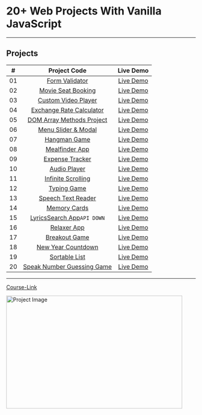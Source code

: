 # 20+ Web Projects With Vanilla JavaScript

---

## Projects

|  #  |                          Project Code                           |                      Live Demo                       |
| :-: | :-------------------------------------------------------------: | :--------------------------------------------------: |
| 01  |         [Form Validator](./Projects/01-Form-Validator/)         |      [Live Demo](https://mo-form.netlify.app/)       |
| 02  |     [Movie Seat Booking](./Projects/02-Movie-Seat-Booking/)     |    [Live Demo](https://book-movies.netlify.app/)     |
| 03  |    [Custom Video Player](./Projects/03-Custom-Video-Player/)    |  [Live Demo](https://mo-video-player.netlify.app/)   |
| 04  |    [Exchange Rate Calculator](./Projects/04-Exchange-Rate/)     |    [Live Demo](https://mo-exchange.netlify.app/)     |
| 05  |  [DOM Array Methods Project](./Projects/05-DOM-Array-Methods/)  |    [Live Demo](https://mo-dom-array.netlify.app/)    |
| 06  |     [Menu Slider & Modal](./Projects/06-Modal-Menu-Slider/)     |   [Live Demo](https://mo-simple-page.netlify.app/)   |
| 07  |             [Hangman Game](./Projects/07-Hangman/)              |   [Live Demo](https://the-mo-hangman.netlify.app/)   |
| 08  |          [Mealfinder App](./Projects/08-Meal-Finder/)           |   [Live Demo](https://mo-meal-finder.netlify.app/)   |
| 09  |        [Expense Tracker](./Projects/09-Expense-Tracker/)        | [Live Demo](https://mo-expense-tracker.netlify.app/) |
| 10  |           [Audio Player](./Projects/10-Audio-Player/)           |  [Live Demo](https://mo-music-player.netlify.app/)   |
| 11  |     [Infinite Scrolling](./Projects/11-Infinite-Scrolling/)     |     [Live Demo](https://mo-my-blog.netlify.app/)     |
| 12  |             [Typing Game](./Projects/12-Type-Race/)             |    [Live Demo](https://mo-type-game.netlify.app/)    |
| 13  |     [Speech Text Reader](./Projects/13-Speech-Text-Reader/)     |   [Live Demo](https://mo-speech-text.netlify.app/)   |
| 14  |           [Memory Cards](./Projects/14-Memory-Cards/)           |  [Live Demo](https://mo-memory-cards.netlify.app/)   |
| 15  |   [LyricsSearch App](./Projects/15-Lyrics-Search/)`API DOWN`    |  [Live Demo](https://mo-lyrics-search.netlify.app/)  |
| 16  |              [Relaxer App](./Projects/16-Relaxer/)              |     [Live Demo](https://mo-relaxer.netlify.app/)     |
| 17  |            [Breakout Game](./Projects/17-Breakout/)             |  [Live Demo](https://mo-breakout-game.netlify.app/)  |
| 18  |     [New Year Countdown](./Projects/18-New-Year-Countdown/)     |    [Live Demo](https://mo-new-year.netlify.app/)     |
| 19  |          [Sortable List](./Projects/19-Sortable-List/)          |  [Live Demo](https://mo-sortable-list.netlify.app/)  |
| 20  | [Speak Number Guessing Game](./Projects/20-Speak-Number-Guess/) |    [Live Demo](https://mo-speak-num.netlify.app/)    |

---

[Course-Link](https://www.udemy.com/course/web-projects-with-vanilla-javascript/)<br>

<img src="https://udemy-certificate.s3.amazonaws.com/image/UC-5b1667cb-81ae-428a-8570-9f8c791e9277.jpg" width="468" height="300" alt="Project Image">
